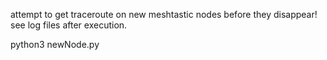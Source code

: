 attempt to get traceroute on new meshtastic nodes before they disappear! 
see log files after execution.

python3 newNode.py

